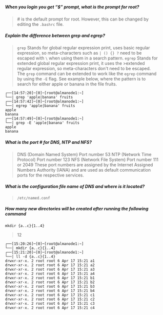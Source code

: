 ##### When you login you get “$” prompt, what is the prompt for root?
> \# is the default prompt for root. However, this can be changed by editing the `.bashrc` file.
##### Explain the difference between grep and egrep?
>`grep` Stands for global regular expression print, uses basic regular expression, so meta-characters such as `| () {} ?` need to be escaped with `\` when using them in a search pattern.
`egrep` Stands for extended global regular expression print, it uses the >extended regular expression, so meta-characters don't need to be escaped. The
`grep` command can be extended to work like the `egrep` command by using the `-E` flag. See example below, where the pattern is to search for either apple or banana in the file fruits.
``` console
┌──[14:57:20]─[0]─[root@almanode1:~]
└──| grep 'apple|banana' fruits
┌──[14:57:42]─[0]─[root@almanode1:~]
└──| egrep 'apple|banana' fruits
apple
banana
┌──[14:57:49]─[0]─[root@almanode1:~]
└──| grep -E 'apple|banana' fruits
apple
banana
```
##### What is the port # for DNS, NTP and NFS?
>DNS (Domain Named System) Port number 53
NTP (Network Time Protocol) Port number 123
NFS (Network File System) Port number 111 or 2049
These port numbers are assigned by the Internet Assigned Numbers Authority (IANA) and are used as default communication ports for the respective services. 

##### What is the configuration file name of DNS and where is it located?
> `/etc/named.conf`

##### How many new directories will be created after running the following command
```mkdir {a..c}{1..4}```
>12
```console
┌──[15:20:26]─[0]─[root@almanode1:~]
└──| mkdir {a..c}{1..4}
┌──[15:21:20]─[0]─[root@almanode1:~]
└──| ll -d {a..c}{1..4}
drwxr-xr-x. 2 root root 6 Apr 17 15:21 a1
drwxr-xr-x. 2 root root 6 Apr 17 15:21 a2
drwxr-xr-x. 2 root root 6 Apr 17 15:21 a3
drwxr-xr-x. 2 root root 6 Apr 17 15:21 a4
drwxr-xr-x. 2 root root 6 Apr 17 15:21 b1
drwxr-xr-x. 2 root root 6 Apr 17 15:21 b2
drwxr-xr-x. 2 root root 6 Apr 17 15:21 b3
drwxr-xr-x. 2 root root 6 Apr 17 15:21 b4
drwxr-xr-x. 2 root root 6 Apr 17 15:21 c1
drwxr-xr-x. 2 root root 6 Apr 17 15:21 c2
drwxr-xr-x. 2 root root 6 Apr 17 15:21 c3
drwxr-xr-x. 2 root root 6 Apr 17 15:21 c4
```
